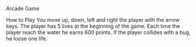 Arcade Game

How to Play
You move up, down, left and right the player with the arrow keys.
The player has 5 lives at the beginning of the game.
Each time the player reach the water he earns 600 points.
If the player collides with a bug, he loose one life.



